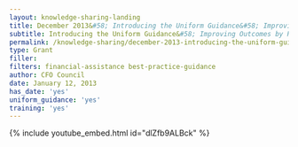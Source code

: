 ```yaml
---
layout: knowledge-sharing-landing
title: December 2013&#58; Introducing the Uniform Guidance&#58; Improving Outtcomes by Reducing Red Tape for Financial Assistance
subtitle: Introducing the Uniform Guidance&#58; Improving Outcomes by Reducing Red Tape for Financial Assistance
permalink: /knowledge-sharing/december-2013-introducing-the-uniform-guidance-improving-outcomes-by-reducing-red-tape-for-financial-assistance/
type: Grant
filler:  
filters: financial-assistance best-practice-guidance
author: CFO Council 
date: January 12, 2013
has_date: 'yes'
uniform_guidance: 'yes'
training: 'yes'
---
```


{% include youtube_embed.html id="dlZfb9ALBck" %}  

